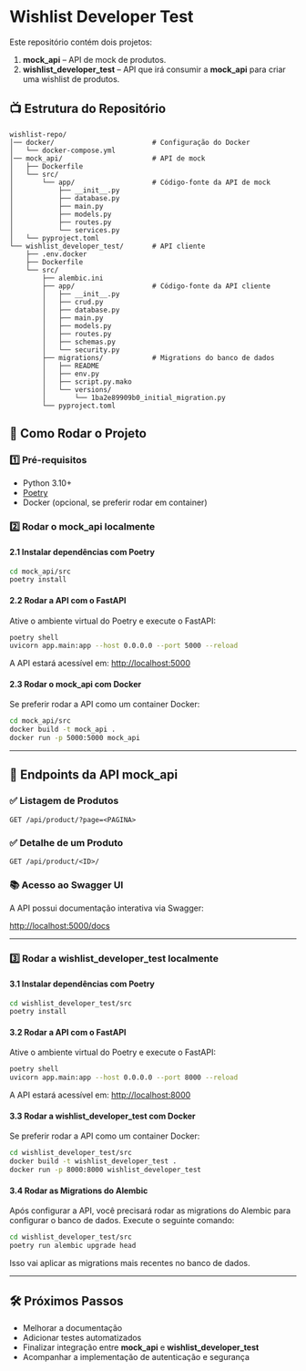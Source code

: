 # Wishlist Developer Test

Este repositório contém dois projetos:

1. **mock_api** – API de mock de produtos.
2. **wishlist_developer_test** – API que irá consumir a **mock_api** para criar uma wishlist de produtos.

## 📺 Estrutura do Repositório

```
wishlist-repo/
│── docker/                        # Configuração do Docker
│   └── docker-compose.yml
│── mock_api/                      # API de mock
│   ├── Dockerfile
│   └── src/
│       └── app/                   # Código-fonte da API de mock
│           ├── __init__.py
│           ├── database.py
│           ├── main.py
│           ├── models.py
│           ├── routes.py
│           └── services.py
│   └── pyproject.toml
└── wishlist_developer_test/       # API cliente
    ├── .env.docker
    ├── Dockerfile
    └── src/
        ├── alembic.ini
        ├── app/                   # Código-fonte da API cliente
        │   ├── __init__.py
        │   ├── crud.py
        │   ├── database.py
        │   ├── main.py
        │   ├── models.py
        │   ├── routes.py
        │   ├── schemas.py
        │   └── security.py
        ├── migrations/            # Migrations do banco de dados
        │   ├── README
        │   ├── env.py
        │   ├── script.py.mako
        │   └── versions/
        │       └── 1ba2e89909b0_initial_migration.py
        └── pyproject.toml
```

## 🚀 Como Rodar o Projeto

### 1️⃣ Pré-requisitos

- Python 3.10+
- [Poetry](https://python-poetry.org/docs/)
- Docker (opcional, se preferir rodar em container)

### 2️⃣ Rodar o **mock_api** localmente

#### 2.1 Instalar dependências com Poetry

```sh
cd mock_api/src
poetry install
```

#### 2.2 Rodar a API com o FastAPI

Ative o ambiente virtual do Poetry e execute o FastAPI:

```sh
poetry shell
uvicorn app.main:app --host 0.0.0.0 --port 5000 --reload
```

A API estará acessível em: [http://localhost:5000](http://localhost:5000)

#### 2.3 Rodar o **mock_api** com Docker

Se preferir rodar a API como um container Docker:

```sh
cd mock_api/src
docker build -t mock_api .
docker run -p 5000:5000 mock_api
```

---

## 📌 Endpoints da API **mock_api**

### ✅ Listagem de Produtos
```http
GET /api/product/?page=<PAGINA>
```

### ✅ Detalhe de um Produto
```http
GET /api/product/<ID>/
```

### 📚 Acesso ao Swagger UI

A API possui documentação interativa via Swagger:

[http://localhost:5000/docs](http://localhost:5000/docs)

---

### 3️⃣ Rodar a **wishlist_developer_test** localmente

#### 3.1 Instalar dependências com Poetry

```sh
cd wishlist_developer_test/src
poetry install
```

#### 3.2 Rodar a API com o FastAPI

Ative o ambiente virtual do Poetry e execute o FastAPI:

```sh
poetry shell
uvicorn app.main:app --host 0.0.0.0 --port 8000 --reload
```

A API estará acessível em: [http://localhost:8000](http://localhost:8000)

#### 3.3 Rodar a **wishlist_developer_test** com Docker

Se preferir rodar a API como um container Docker:

```sh
cd wishlist_developer_test/src
docker build -t wishlist_developer_test .
docker run -p 8000:8000 wishlist_developer_test
```

#### 3.4 Rodar as Migrations do Alembic

Após configurar a API, você precisará rodar as migrations do Alembic para configurar o banco de dados. Execute o seguinte comando:

```sh
cd wishlist_developer_test/src
poetry run alembic upgrade head
```

Isso vai aplicar as migrations mais recentes no banco de dados.

---

## 🛠️ Próximos Passos

- Melhorar a documentação
- Adicionar testes automatizados
- Finalizar integração entre **mock_api** e **wishlist_developer_test**
- Acompanhar a implementação de autenticação e segurança